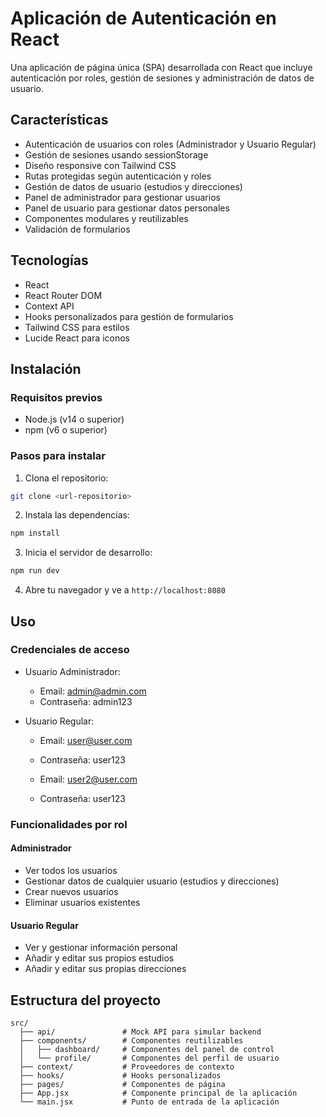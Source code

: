# Aplicación de Autenticación en React

Una aplicación de página única (SPA) desarrollada con React que incluye autenticación por roles, gestión de sesiones y administración de datos de usuario.

## Características

- Autenticación de usuarios con roles (Administrador y Usuario Regular)
- Gestión de sesiones usando sessionStorage
- Diseño responsive con Tailwind CSS
- Rutas protegidas según autenticación y roles
- Gestión de datos de usuario (estudios y direcciones)
- Panel de administrador para gestionar usuarios
- Panel de usuario para gestionar datos personales
- Componentes modulares y reutilizables
- Validación de formularios

## Tecnologías

- React
- React Router DOM
- Context API
- Hooks personalizados para gestión de formularios
- Tailwind CSS para estilos
- Lucide React para iconos

## Instalación

### Requisitos previos

- Node.js (v14 o superior)
- npm (v6 o superior)

### Pasos para instalar

1. Clona el repositorio:

```bash
git clone <url-repositorio>
```

2. Instala las dependencias:

```bash
npm install
```

3. Inicia el servidor de desarrollo:

```bash
npm run dev
```

4. Abre tu navegador y ve a `http://localhost:8080`

## Uso

### Credenciales de acceso

- Usuario Administrador:

  - Email: admin@admin.com
  - Contraseña: admin123

- Usuario Regular:
  - Email: user@user.com
  - Contraseña: user123
 
  - Email: user2@user.com
  - Contraseña: user123

### Funcionalidades por rol

#### Administrador

- Ver todos los usuarios
- Gestionar datos de cualquier usuario (estudios y direcciones)
- Crear nuevos usuarios
- Eliminar usuarios existentes

#### Usuario Regular

- Ver y gestionar información personal
- Añadir y editar sus propios estudios
- Añadir y editar sus propias direcciones

## Estructura del proyecto

```
src/
  ├── api/               # Mock API para simular backend
  ├── components/        # Componentes reutilizables
  │   ├── dashboard/     # Componentes del panel de control
  │   └── profile/       # Componentes del perfil de usuario
  ├── context/           # Proveedores de contexto
  ├── hooks/             # Hooks personalizados
  ├── pages/             # Componentes de página
  ├── App.jsx            # Componente principal de la aplicación
  └── main.jsx           # Punto de entrada de la aplicación
```

